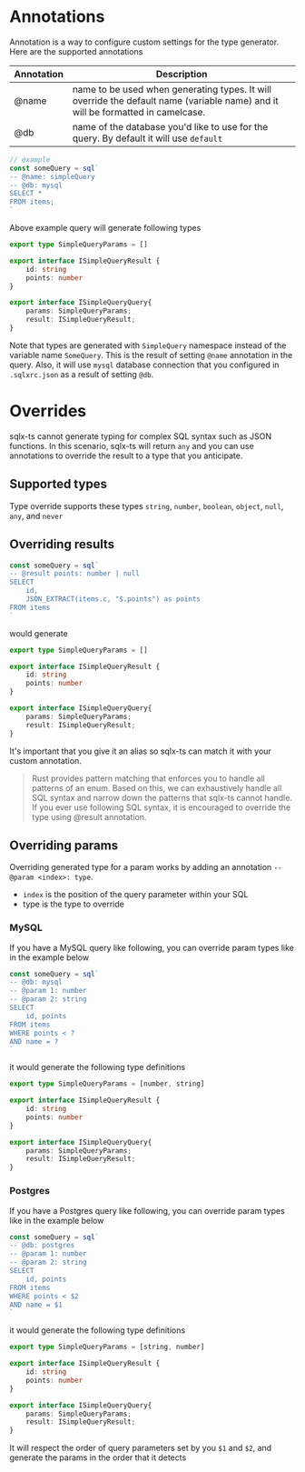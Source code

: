 # Annotations

Annotation is a way to configure custom settings for the type generator. Here are the supported annotations

| Annotation | Description                                                                                                                   |
|------------|-------------------------------------------------------------------------------------------------------------------------------|
| @name      | name to be used when generating types. It will override the default name (variable name) and it will be formatted in camelcase. |
| @db        | name of the database you'd like to use for the query. By default it will use `default`                                        |

```typescript
// example
const someQuery = sql`
-- @name: simpleQuery
-- @db: mysql
SELECT *
FROM items;
`
```

Above example query will generate following types

```typescript
export type SimpleQueryParams = []

export interface ISimpleQueryResult {
    id: string
    points: number
}

export interface ISimpleQueryQuery{
    params: SimpleQueryParams;
    result: ISimpleQueryResult;
}
```

Note that types are generated with `SimpleQuery` namespace instead of the variable name `SomeQuery`. This is the result of setting `@name` annotation
in the query. Also, it will use `mysql` database connection that you configured in `.sqlxrc.json` as a result of setting `@db`.

# Overrides

sqlx-ts cannot generate typing for complex SQL syntax such as JSON functions. In this scenario, sqlx-ts will return `any` and you can use annotations
to override the result to a type that you anticipate.

## Supported types

Type override supports these types `string`, `number`, `boolean`, `object`, `null`, `any`, and `never`

## Overriding results

```typescript
const someQuery = sql`
-- @result points: number | null
SELECT
    id,
    JSON_EXTRACT(items.c, "$.points") as points
FROM items
`
```

would generate

```typescript
export type SimpleQueryParams = []

export interface ISimpleQueryResult {
    id: string
    points: number
}

export interface ISimpleQueryQuery{
    params: SimpleQueryParams;
    result: ISimpleQueryResult;
}
```

It's important that you give it an alias so sqlx-ts can match it with your custom annotation.


> Rust provides pattern matching that enforces you to handle all patterns of an enum.
> Based on this, we can exhaustively handle all SQL syntax and narrow down the patterns that sqlx-ts cannot handle.
> If you ever use following SQL syntax, it is encouraged to override the type using @result annotation.

## Overriding params

Overriding generated type for a param works by adding an annotation `-- @param <index>: type`. 
- `index` is the position of the query parameter within your SQL
- type is the type to override

### MySQL

If you have a MySQL query like following, you can override param types like in the example below

```typescript
const someQuery = sql`
-- @db: mysql
-- @param 1: number
-- @param 2: string
SELECT
    id, points
FROM items
WHERE points < ?
AND name = ?
`
```

it would generate the following type definitions

```typescript
export type SimpleQueryParams = [number, string]

export interface ISimpleQueryResult {
    id: string
    points: number
}

export interface ISimpleQueryQuery{
    params: SimpleQueryParams;
    result: ISimpleQueryResult;
}
```

### Postgres

If you have a Postgres query like following, you can override param types like in the example below

```typescript
const someQuery = sql`
-- @db: postgres
-- @param 1: number
-- @param 2: string
SELECT
    id, points
FROM items
WHERE points < $2
AND name = $1
`
```
it would generate the following type definitions

```typescript
export type SimpleQueryParams = [string, number]

export interface ISimpleQueryResult {
    id: string
    points: number
}

export interface ISimpleQueryQuery{
    params: SimpleQueryParams;
    result: ISimpleQueryResult;
}
```

It will respect the order of query parameters set by you `$1` and `$2`, and generate the params in the order that it detects
